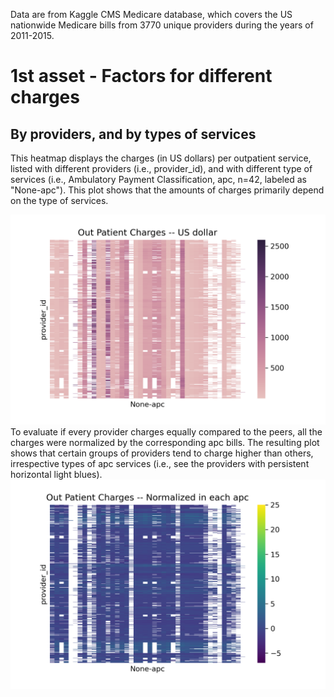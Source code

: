 Data are from Kaggle CMS Medicare database, which covers the US nationwide Medicare bills from 3770 unique providers during the years of 2011-2015. 
# 1st asset - Factors for different charges
## By providers, and by types of services
This heatmap displays the charges (in US dollars) per outpatient service, listed with different providers (i.e., provider_id), and with different type of services (i.e., Ambulatory Payment Classification, apc, n=42, labeled as "None-apc"). This plot shows that the amounts of charges primarily depend on the type of services.  

![Figure1](OutPatientCharges.png)     
To evaluate if every provider charges equally compared to the peers, all the charges were normalized by the corresponding apc bills. The resulting plot shows that certain groups of providers tend to charge higher than others, irrespective types of apc services (i.e., see the providers with persistent horizontal light blues).   
![Figure2](OutPatientChargesNorm.png)

